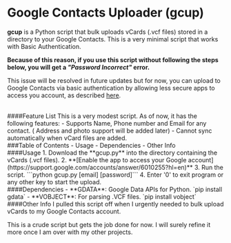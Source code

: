 Google Contacts Uploader (gcup)
====

**gcup** is a Python script that bulk uploads vCards (.vcf files) stored in a directory to your Google Contacts.
This is a very minimal script that works with Basic Authentication.

**Because of this reason, if you use this script without following the steps below, you will get a *"Password Incorrect"* error.**

This issue will be resolved in future updates but for now, you can upload to Google Contacts via basic authentication by allowing less secure apps to access you account, as described [here](https://support.google.com/accounts/answer/6010255?hl=en).

<br/>
####Feature List
This is a very modest script. As of now, it has the following features:
- Supports Name, Phone number and Email for any contact. ( Address and photo support will be added later)
- Cannot sync automatically when vCard files are added.
<br/>
###Table of Contents
- Usage
- Dependencies
- Other Info
<br/>
####Usage
1. Download the **gcup.py** into the directory containing the vCards (.vcf files).
2. **[Enable the app to access your Google account](https://support.google.com/accounts/answer/6010255?hl=en)** 
3. Run the script. ```python gcup.py [email] [password]```
4. Enter '0' to exit program or any other key to start the upload.

<br/>
####Dependencies
- **GDATA**: Google Data APIs for Python. `pip install gdata`
- **VOBJECT**: For parsing .VCF files. `pip install vobject`
<br/>
####Other Info
I pulled this script off when I urgently needed to bulk upload vCards to my Google Contacts account.

This is a crude script but gets the job done for now. I will surely refine it more once I am over with my other projects.

